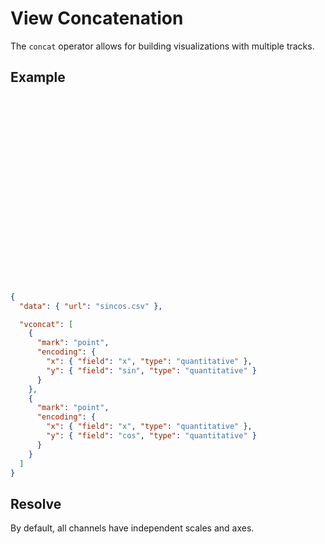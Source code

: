 # View Concatenation

The `concat` operator allows for building visualizations with multiple tracks.

## Example

<div class="embed-example">
<div class="embed-container" style="height: 300px"></div>
<div class="embed-spec">

```json
{
  "data": { "url": "sincos.csv" },

  "vconcat": [
    {
      "mark": "point",
      "encoding": {
        "x": { "field": "x", "type": "quantitative" },
        "y": { "field": "sin", "type": "quantitative" }
      }
    },
    {
      "mark": "point",
      "encoding": {
        "x": { "field": "x", "type": "quantitative" },
        "y": { "field": "cos", "type": "quantitative" }
      }
    }
  ]
}
```

</div>
</div>

## Resolve

By default, all channels have independent scales and axes.
